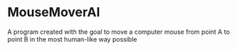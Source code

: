# MouseMoverAI
A program created with the goal to move a computer mouse from point A to point B in the most human-like way possible
